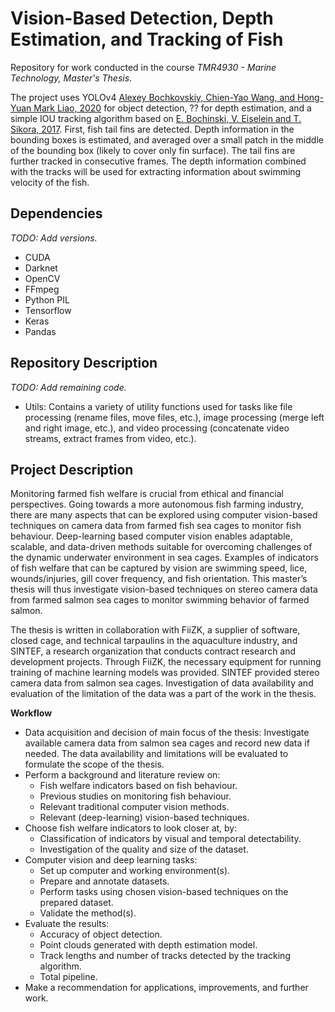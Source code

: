 # Vision-Based Detection, Depth Estimation, and Tracking of Fish
Repository for work conducted in the course _TMR4930 - Marine Technology, Master's Thesis_.

The project uses YOLOv4 [Alexey Bochkovskiy, Chien-Yao Wang, and Hong-Yuan Mark Liao, 2020](https://arxiv.org/abs/2004.10934) for object detection, ?? for depth estimation, and a simple IOU tracking algorithm based on [E. Bochinski, V. Eiselein and T. Sikora, 2017](https://ieeexplore.ieee.org/document/8078516). First, fish tail fins are detected. Depth information in the bounding boxes is estimated, and averaged over a small patch in the middle of the bounding box (likely to cover only fin surface). The tail fins are further tracked in consecutive frames. The depth information combined with the tracks will be used for extracting information about swimming velocity of the fish.

## Dependencies
_TODO: Add versions._
- CUDA
- Darknet
- OpenCV
- FFmpeg
- Python PIL
- Tensorflow
- Keras
- Pandas

## Repository Description
_TODO: Add remaining code._
- Utils: Contains a variety of utility functions used for tasks like file processing (rename files, move files, etc.), image processing (merge left and right image, etc.), and video processing (concatenate video streams, extract frames from video, etc.).

## Project Description
Monitoring farmed fish welfare is crucial from ethical and financial perspectives. Going towards a more autonomous fish farming industry, there are many aspects that can be explored using computer vision-based techniques on camera data from farmed fish sea cages to monitor fish behaviour. Deep-learning based computer vision enables adaptable, scalable, and data-driven methods suitable for overcoming challenges of the dynamic underwater environment in sea cages. Examples of indicators of fish welfare that can be captured by vision are swimming speed, lice, wounds/injuries, gill cover frequency, and fish orientation. This master’s thesis will thus investigate vision-based techniques on stereo camera data from farmed salmon sea cages to monitor swimming behavior of farmed salmon.

The thesis is written in collaboration with FiiZK, a supplier of software, closed cage, and technical tarpaulins in the aquaculture industry, and SINTEF, a research organization that conducts contract research and development projects. Through FiiZK, the necessary equipment for running training of machine learning models was provided. SINTEF provided stereo camera data from salmon sea cages. Investigation of data availability and evaluation of the limitation of the data was a part of the work in the thesis.

__Workflow__
- Data acquisition and decision of main focus of the thesis: Investigate available camera data from salmon sea cages and record new data if needed. The data availability and limitations will be evaluated to formulate the scope of the thesis.
- Perform a background and literature review on:
  * Fish welfare indicators based on fish behaviour.
  * Previous studies on monitoring fish behaviour.
  * Relevant traditional computer vision methods.
  * Relevant (deep-learning) vision-based techniques.
- Choose fish welfare indicators to look closer at, by:
  * Classification of indicators by visual and temporal detectability.
  * Investigation of the quality and size of the dataset.
- Computer vision and deep learning tasks:
  * Set up computer and working environment(s).
  * Prepare and annotate datasets.
  * Perform tasks using chosen vision-based techniques on the prepared dataset.
  * Validate the method(s).
- Evaluate the results:
  * Accuracy of object detection.
  * Point clouds generated with depth estimation model.
  * Track lengths and number of tracks detected by the tracking algorithm.
  * Total pipeline.
- Make a recommendation for applications, improvements, and further work.

